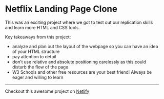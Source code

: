 
# Netflix Landing Page Clone

This was an exciting project where we got to test out our replication skills and learn more HTML and CSS tools.

Key takeaways from this project:
- analyze and plan out the layout of the webpage so you can have an idea of your HTML structure
- pay attention to detail
- don't use relative and absolute positioning carelessly as this could disturb the flow of the page
- W3 Schools and other free resources are your best friend! Always be eager and willing to learn

---

Checkout this awesome project on [Netlify]()
